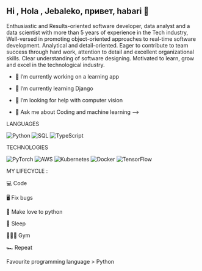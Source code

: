 ## Hi , Hola ,  Jebaleko,  привет,  habari   👋


Enthusiastic and Results-oriented software developer, data analyst and a data scientist with more than 5 years of experience in the Tech industry, Well-versed in promoting object-oriented approaches to real-time software development. Analytical and detail-oriented. Eager to contribute to team success through hard work, attention to detail and excellent organizational skills. Clear understanding of software designing. Motivated to learn, grow and excel in the technological industry.

- 🔭 I’m currently working on a learning app

- 🌱 I’m currently learning Django
- 🤔 I’m looking for help with computer vision
- 💬 Ask me about Coding and machine learning 
-->


LANGUAGES

![Python](https://github.com/user-attachments/assets/12ec3b94-8d87-49d8-97c7-9e22ee02e63f)  ![SQL](https://github.com/user-attachments/assets/15516d91-a2a9-4379-b336-f305a3588d90) ![TypeScript](https://github.com/user-attachments/assets/c42621e6-0b7e-4e64-bbb1-3e27af01c23f)  


TECHNOLOGIES

![PyTorch](https://github.com/user-attachments/assets/815aae8d-d283-43e6-b30b-14cf1837cb4f)  ![AWS](https://github.com/user-attachments/assets/20ef2909-11ce-42b1-be23-ebbe4326c591)  ![Kubernetes](https://github.com/user-attachments/assets/6478c8ab-d0eb-4835-9b6d-8c2a4c63e986)   ![Docker](https://github.com/user-attachments/assets/679cc97e-cab9-425c-8e87-00e5b744ddb2)    ![TensorFlow](https://github.com/user-attachments/assets/58ea4777-40a3-4f91-a7b1-3bf17fa42337)



MY LIFECYCLE :

  💻 Code
  
  🖥️ Fix bugs
  
  🐍 Make love to python
  
  🫠  Sleep 

  🏋🏿‍♂️  Gym
  
  🏎️  Repeat




Favourite programming language > Python 
